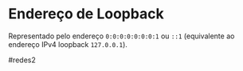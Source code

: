 
# Endereço de Loopback

Representado pelo endereço `0:0:0:0:0:0:0:1` ou `::1` (equivalente ao endereço IPv4 loopback `127.0.0.1`).

#redes2

